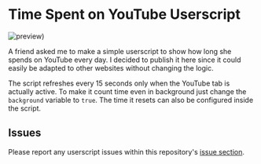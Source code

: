 # Time Spent on YouTube Userscript

![preview](https://github.com/marcodallagatta/userscripts/blob/main/time-spent-on-youtube/preview.jpg?raw=true))

A friend asked me to make a simple userscript to show how long she spends on YouTube every day.
I decided to publish it here since it could easily be adapted to other websites without changing the logic.

The script refreshes every 15 seconds only when the YouTube tab is actually active. To make it count time even in background just change the `background` variable to `true`. The time it resets can also be configured inside the script.

## Issues

Please report any userscript issues within this repository's [issue section](https://github.com/marcodallagatta/userscripts/issues).
